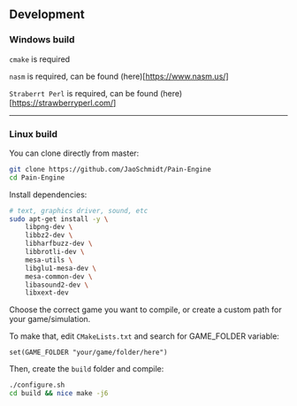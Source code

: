 ## Development
### Windows build

`cmake` is required

`nasm` is required, can be found (here)[https://www.nasm.us/]

`Straberrt Perl` is required, can be found (here)[https://strawberryperl.com/]

---

### Linux build

You can clone directly from master:

```bash
git clone https://github.com/JaoSchmidt/Pain-Engine
cd Pain-Engine
```

Install dependencies:
```bash
# text, graphics driver, sound, etc
sudo apt-get install -y \
    libpng-dev \ 
    libbz2-dev \
    libharfbuzz-dev \
    libbrotli-dev \
    mesa-utils \
    libglu1-mesa-dev \
    mesa-common-dev \
    libasound2-dev \
    libxext-dev
```

Choose the correct game you want to compile, or create a custom path for your game/simulation.

To make that, edit `CMakeLists.txt` and search for GAME_FOLDER variable:

```
set(GAME_FOLDER "your/game/folder/here")
```

Then, create the `build` folder and compile:

``` bash
./configure.sh
cd build && nice make -j6
```
